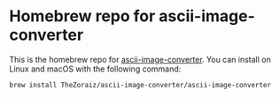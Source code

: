 # Homebrew repo for ascii-image-converter

This is the homebrew repo for [ascii-image-converter](https://github.com/TheZoraiz/ascii-image-converter). You can install on Linux and macOS with the following command:

```
brew install TheZoraiz/ascii-image-converter/ascii-image-converter
```
